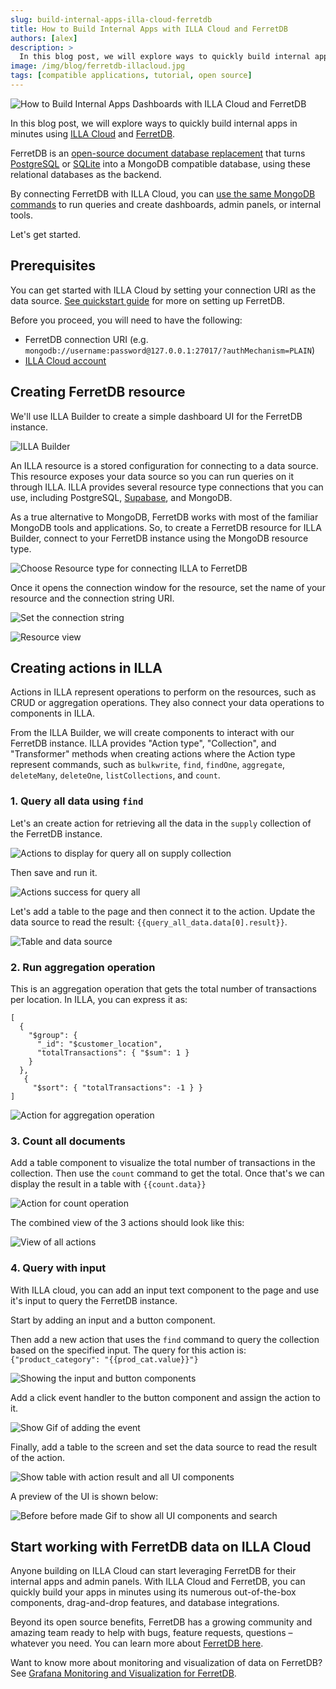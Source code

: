 ```yaml
---
slug: build-internal-apps-illa-cloud-ferretdb
title: How to Build Internal Apps with ILLA Cloud and FerretDB
authors: [alex]
description: >
  In this blog post, we will explore ways to quickly build internal apps in minutes using ILLA Cloud and FerretDB.
image: /img/blog/ferretdb-illacloud.jpg
tags: [compatible applications, tutorial, open source]
---
```


![How to Build Internal Apps Dashboards with ILLA Cloud and FerretDB](/img/blog/ferretdb-illacloud.jpg)

In this blog post, we will explore ways to quickly build internal apps in minutes using [ILLA Cloud](https://www.illacloud.com/) and [FerretDB](https://www.ferretdb.io/).

<!--truncate-->

FerretDB is an [open-source document database replacement](https://blog.ferretdb.io/open-source-is-in-danger/) that turns [PostgreSQL](https://www.postgresql.org/) or [SQLite](https://www.sqlite.org/) into a MongoDB compatible database, using these relational databases as the backend.

By connecting FerretDB with ILLA Cloud, you can [use the same MongoDB commands](https://blog.ferretdb.io/mongodb-crud-operations-with-ferretdb/) to run queries and create dashboards, admin panels, or internal tools.

Let's get started.

## Prerequisites

You can get started with ILLA Cloud by setting your connection URI as the data source.
[See quickstart guide](https://docs.ferretdb.io/quickstart-guide/) for more on setting up FerretDB.

Before you proceed, you will need to have the following:

- FerretDB connection URI (e.g. `mongodb://username:password@127.0.0.1:27017/?authMechanism=PLAIN`)
- [ILLA Cloud account](https://cloud.illacloud.com/)

## Creating FerretDB resource

We'll use ILLA Builder to create a simple dashboard UI for the FerretDB instance.

![ILLA Builder](/img/blog/ferretdb-illacloud/1-illabuilder.png)

An ILLA resource is a stored configuration for connecting to a data source.
This resource exposes your data source so you can run queries on it through ILLA.
ILLA provides several resource type connections that you can use, including PostgreSQL, [Supabase](https://supabase.com/), and MongoDB.

As a true alternative to MongoDB, FerretDB works with most of the familiar MongoDB tools and applications.
So, to create a FerretDB resource for ILLA Builder, connect to your FerretDB instance using the MongoDB resource type.

![Choose Resource type for connecting ILLA to FerretDB](/img/blog/ferretdb-illacloud/2-mongodbresource.png)

Once it opens the connection window for the resource, set the name of your resource and the connection string URI.

![Set the connection string](/img/blog/ferretdb-illacloud/3-connection-uri.png)

![Resource view](/img/blog/ferretdb-illacloud/4-resource-view.png)

## Creating actions in ILLA

Actions in ILLA represent operations to perform on the resources, such as CRUD or aggregation operations.
They also connect your data operations to components in ILLA.

From the ILLA Builder, we will create components to interact with our FerretDB instance.
ILLA provides "Action type", "Collection", and "Transformer" methods when creating actions where the Action type represent commands, such as `bulkwrite`, `find`, `findOne`, `aggregate`, `deleteMany`, `deleteOne`, `listCollections`, and `count`.

### 1. Query all data using `find`

Let's an create action for retrieving all the data in the `supply` collection of the FerretDB instance.

![Actions to display for query all on supply collection](/img/blog/ferretdb-illacloud/5-query-all-data.png)

Then save and run it.

![Actions success for query all](/img/blog/ferretdb-illacloud/6-successful-action.png)

Let's add a table to the page and then connect it to the action.
Update the data source to read the result: `{{query_all_data.data[0].result}}`.

![Table and data source](/img/blog/ferretdb-illacloud/7-table_datasource.png)

### 2. Run aggregation operation

This is an aggregation operation that gets the total number of transactions per location.
In ILLA, you can express it as:

```text
[
  {
    "$group": {
      "_id": "$customer_location",
      "totalTransactions": { "$sum": 1 }
    }
  },
   {
     "$sort": { "totalTransactions": -1 } }
]
```

![Action for aggregation operation](/img/blog/ferretdb-illacloud/8-aggregation.png)

### 3. Count all documents

Add a table component to visualize the total number of transactions in the collection.
Then use the `count` command to get the total.
Once that's we can display the result in a table with `{{count.data}}`

![Action for count operation](/img/blog/ferretdb-illacloud/9-count.png)

The combined view of the 3 actions should look like this:

![View of all actions](/img/blog/ferretdb-illacloud/10-overall-view.png)

### 4. Query with input

With ILLA cloud, you can add an input text component to the page and use it's input to query the FerretDB instance.

Start by adding an input and a button component.

Then add a new action that uses the `find` command to query the collection based on the specified input.
The query for this action is: `{"product_category": "{{prod_cat.value}}"}`

![Showing the input and button components](/img/blog/ferretdb-illacloud/11-input-components.png)

Add a click event handler to the button component and assign the action to it.

![Show Gif of adding the event](/img/blog/ferretdb-illacloud/12-add-events.gif)

Finally, add a table to the screen and set the data source to read the result of the action.

![Show table with action result and all UI components](/img/blog/ferretdb-illacloud/13-add-table.png)

A preview of the UI is shown below:

![ Before before made Gif to show all UI components and search](/img/blog/ferretdb-illacloud/14-display-table.gif)

## Start working with FerretDB data on ILLA Cloud

Anyone building on ILLA Cloud can start leveraging FerretDB for their internal apps and admin panels.
With ILLA Cloud and FerretDB, you can quickly build your apps in minutes using its numerous out-of-the-box components, drag-and-drop features, and database integrations.

Beyond its open source benefits, FerretDB has a growing community and amazing team ready to help with bugs, feature requests, questions – whatever you need.
You can learn more about [FerretDB here](https://docs.ferretdb.io/understanding-ferretdb/).

Want to know more about monitoring and visualization of data on FerretDB?
See [Grafana Monitoring and Visualization for FerretDB](https://blog.ferretdb.io/grafana-monitoring-ferretdb/).
